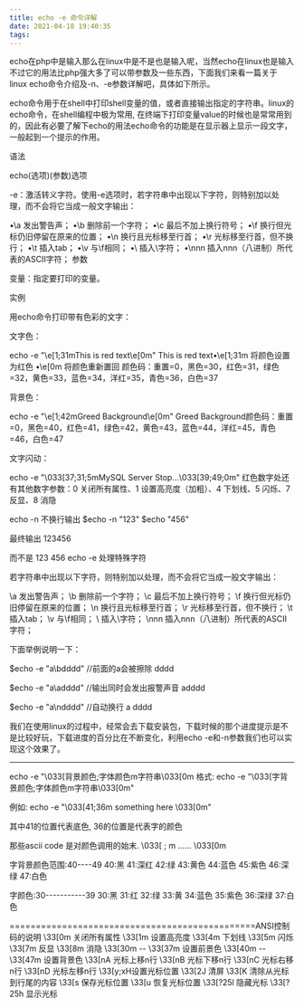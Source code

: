 ```yaml
---
title: echo -e 命令详解
date: 2021-04-18 19:40:35
tags:
---
```


echo在php中是输入那么在linux中是不是也是输入呢，当然echo在linux也是输入不过它的用法比php强大多了可以带参数及一些东西，下面我们来看一篇关于linux echo命令介绍及-n、-e参数详解吧，具体如下所示。

 

echo命令用于在shell中打印shell变量的值，或者直接输出指定的字符串。linux的echo命令，在shell编程中极为常用, 在终端下打印变量value的时候也是常常用到的，因此有必要了解下echo的用法echo命令的功能是在显示器上显示一段文字，一般起到一个提示的作用。

语法

echo(选项)(参数)选项

-e：激活转义字符。使用-e选项时，若字符串中出现以下字符，则特别加以处理，而不会将它当成一般文字输出：

•\a 发出警告声；
•\b 删除前一个字符；
•\c 最后不加上换行符号；
•\f 换行但光标仍旧停留在原来的位置；
•\n 换行且光标移至行首；
•\r 光标移至行首，但不换行；
•\t 插入tab；
•\v 与\f相同；
•\\ 插入\字符；
•\nnn 插入nnn（八进制）所代表的ASCII字符；
参数

变量：指定要打印的变量。

实例

用echo命令打印带有色彩的文字：

文字色：

echo -e &quot;\e[1;31mThis is red text\e[0m&quot;
This is red text•\e[1;31m 将颜色设置为红色
•\e[0m 将颜色重新置回
颜色码：重置=0，黑色=30，红色=31，绿色=32，黄色=33，蓝色=34，洋红=35，青色=36，白色=37

背景色：

echo -e &quot;\e[1;42mGreed Background\e[0m&quot;
Greed Background颜色码：重置=0，黑色=40，红色=41，绿色=42，黄色=43，蓝色=44，洋红=45，青色=46，白色=47

文字闪动：

echo -e &quot;\033[37;31;5mMySQL Server Stop...\033[39;49;0m&quot;
红色数字处还有其他数字参数：0 关闭所有属性、1 设置高亮度（加粗）、4 下划线、5 闪烁、7 反显、8 消隐

echo -n 不换行输出
$echo -n &quot;123&quot;
$echo &quot;456&quot;

最终输出 
123456

而不是
123
456
echo -e 处理特殊字符

若字符串中出现以下字符，则特别加以处理，而不会将它当成一般文字输出：

\a 发出警告声；
\b 删除前一个字符；
\c 最后不加上换行符号；
\f 换行但光标仍旧停留在原来的位置；
\n 换行且光标移至行首；
\r 光标移至行首，但不换行；
\t 插入tab；
\v 与\f相同；
\\ 插入\字符；
\nnn 插入nnn（八进制）所代表的ASCII字符；

下面举例说明一下：

$echo -e &quot;a\bdddd&quot;  //前面的a会被擦除
dddd

$echo -e &quot;a\adddd&quot; //输出同时会发出报警声音
adddd

$echo -e &quot;a\ndddd&quot; //自动换行
a
dddd

我们在使用linux的过程中，经常会去下载安装包，下载时候的那个进度提示是不是比较好玩，下载进度的百分比在不断变化，利用echo -e和-n参数我们也可以实现这个效果了。

******************************************************************************************************************************************************************************************************************

 

echo -e &quot;\033[背景颜色;字体颜色m字符串\033[0m
格式: echo -e &quot;\033[字背景颜色;字体颜色m字符串\033[0m&quot; 

例如: 
echo -e &quot;\033[41;36m something here \033[0m&quot; 

其中41的位置代表底色, 36的位置是代表字的颜色 


那些ascii code 是对颜色调用的始末. 
\033[ ; m …… \033[0m 



字背景颜色范围:40----49 
40:黑 
41:深红 
42:绿 
43:黄色 
44:蓝色 
45:紫色 
46:深绿 
47:白色 

字颜色:30-----------39 
30:黑 
31:红 
32:绿 
33:黄 
34:蓝色 
35:紫色 
36:深绿 
37:白色 

===============================================ANSI控制码的说明 
\33[0m 关闭所有属性 
\33[1m 设置高亮度 
\33[4m 下划线 
\33[5m 闪烁 
\33[7m 反显 
\33[8m 消隐 
\33[30m -- \33[37m 设置前景色 
\33[40m -- \33[47m 设置背景色 
\33[nA 光标上移n行 
\33[nB 光标下移n行 
\33[nC 光标右移n行 
\33[nD 光标左移n行 
\33[y;xH设置光标位置 
\33[2J 清屏 
\33[K 清除从光标到行尾的内容 
\33[s 保存光标位置 
\33[u 恢复光标位置 
\33[?25l 隐藏光标 
\33[?25h 显示光标